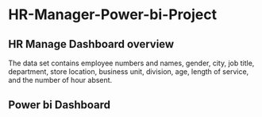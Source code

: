# HR-Manager-Power-bi-Project
## HR Manage Dashboard overview
The data set contains employee numbers and names, gender, city, job title, department, store location, business unit, division, age, length of service, and the number of hour absent.


## Power bi Dashboard 
